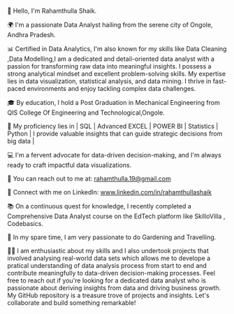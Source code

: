 👋 Hello, I'm Rahamthulla Shaik. 

🌍 I'm a passionate Data Analyst hailing from the serene city of Ongole, Andhra Pradesh.

📊 Certified in Data Analytics, I'm also known for my skills like Data Cleaning ,Data Modelling,I am a dedicated and detail-oriented data analyst with a passion for transforming raw data into meaningful insights. I possess a strong analytical mindset and excellent problem-solving skills. My expertise lies in data visualization, statistical analysis, and data mining. I thrive in fast-paced environments and enjoy tackling complex data challenges.

🎓 By education, I hold a Post Graduation in Mechanical Engineering from QIS College Of Engineering and Technological,Ongole.

💼 My proficiency lies in | SQL | Advanced EXCEL | POWER BI | Statistics | Python | I provide valuable insights that can guide strategic decisions from big data |

💻 I'm a fervent advocate for data-driven decision-making, and I'm always ready to craft impactful data visualizations.

📧 You can reach out to me at: rahamthulla.19@gmail.com

🔗 Connect with me on LinkedIn: www.linkedin.com/in/rahamthullashaik

📚 On a continuous quest for knowledge, I recently completed a Comprehensive Data Analyst course on the EdTech platform like SkilloVilla , Codebasics.

📖 In my spare time, I am very passionate to do Gardening and Travelling.

👨‍💻 I am enthusiastic about my skills and I also undertook projects that involved analysing real-world data sets which allows me to develope a pratical understanding of data analysis process from start to end and contribute meaningfully to data-driven decision-making processes. Feel free to reach out if you're looking for a dedicated data analyst who is passionate about deriving insights from data and driving business growth.
My GitHub repository is a treasure trove of projects and insights. Let's collaborate and build something remarkable!


